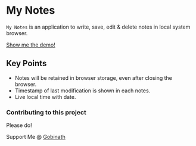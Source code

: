 # My Notes

`My Notes` is an application to write, save, edit &amp; delete notes in local system browser.

[Show me the demo!](https://gobi-gb.github.io/my-notes/)

## Key Points

- Notes will be retained in browser storage, even after closing the browser.
- Timestamp of last modification is shown in each notes.
- Live local time with date.

### Contributing to this project

Please do!

Support Me @ [Gobinath](https://linktr.ee/gobinath.gb)
